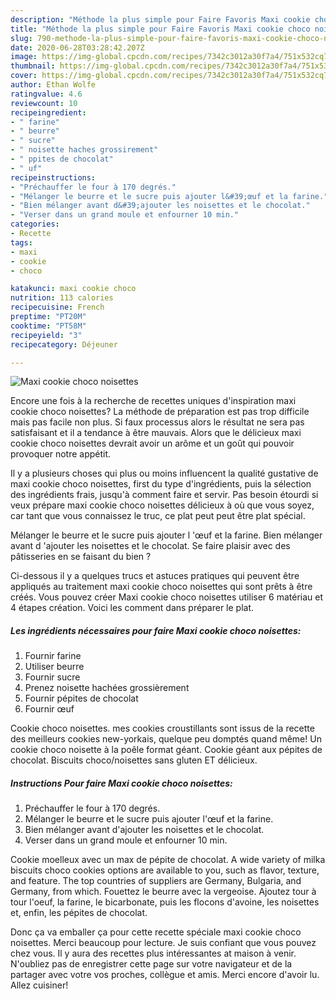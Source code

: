 ```yaml
---
description: "Méthode la plus simple pour Faire Favoris Maxi cookie choco noisettes"
title: "Méthode la plus simple pour Faire Favoris Maxi cookie choco noisettes"
slug: 790-methode-la-plus-simple-pour-faire-favoris-maxi-cookie-choco-noisettes
date: 2020-06-28T03:28:42.207Z
image: https://img-global.cpcdn.com/recipes/7342c3012a30f7a4/751x532cq70/maxi-cookie-choco-noisettes-photo-principale-de-la-recette.jpg
thumbnail: https://img-global.cpcdn.com/recipes/7342c3012a30f7a4/751x532cq70/maxi-cookie-choco-noisettes-photo-principale-de-la-recette.jpg
cover: https://img-global.cpcdn.com/recipes/7342c3012a30f7a4/751x532cq70/maxi-cookie-choco-noisettes-photo-principale-de-la-recette.jpg
author: Ethan Wolfe
ratingvalue: 4.6
reviewcount: 10
recipeingredient:
- " farine"
- " beurre"
- " sucre"
- " noisette haches grossirement"
- " ppites de chocolat"
- " uf"
recipeinstructions:
- "Préchauffer le four à 170 degrés."
- "Mélanger le beurre et le sucre puis ajouter l&#39;œuf et la farine."
- "Bien mélanger avant d&#39;ajouter les noisettes et le chocolat."
- "Verser dans un grand moule et enfourner 10 min."
categories:
- Recette
tags:
- maxi
- cookie
- choco

katakunci: maxi cookie choco 
nutrition: 113 calories
recipecuisine: French
preptime: "PT20M"
cooktime: "PT58M"
recipeyield: "3"
recipecategory: Déjeuner

---
```



![Maxi cookie choco noisettes](https://img-global.cpcdn.com/recipes/7342c3012a30f7a4/751x532cq70/maxi-cookie-choco-noisettes-photo-principale-de-la-recette.jpg)

Encore une fois à la recherche de recettes uniques d'inspiration maxi cookie choco noisettes? La méthode de préparation est pas trop difficile mais pas facile non plus. Si faux processus alors le résultat ne sera pas satisfaisant et il a tendance à être mauvais. Alors que le délicieux maxi cookie choco noisettes devrait avoir un arôme et un goût qui pouvoir provoquer notre appétit.

Il y a plusieurs choses qui plus ou moins influencent la qualité gustative de maxi cookie choco noisettes, first du type d'ingrédients, puis la sélection des ingrédients frais, jusqu'à comment faire et servir. Pas besoin étourdi si veux prépare maxi cookie choco noisettes délicieux à où que vous soyez, car tant que vous connaissez le truc, ce plat peut peut être plat spécial.

Mélanger le beurre et le sucre puis ajouter l &#39;œuf et la farine. Bien mélanger avant d &#39;ajouter les noisettes et le chocolat. Se faire plaisir avec des pâtisseries en se faisant du bien ?


Ci-dessous il y a quelques trucs et astuces pratiques qui peuvent être appliqués au traitement maxi cookie choco noisettes qui sont prêts à être créés. Vous pouvez créer Maxi cookie choco noisettes utiliser 6 matériau et 4 étapes création. Voici les comment dans préparer le plat.

<!--inarticleads1-->

##### Les ingrédients nécessaires pour faire Maxi cookie choco noisettes:

1. Fournir  farine
1. Utiliser  beurre
1. Fournir  sucre
1. Prenez  noisette hachées grossièrement
1. Fournir  pépites de chocolat
1. Fournir  œuf


Cookie choco noisettes. mes cookies croustillants sont issus de la recette des meilleurs cookies new-yorkais, quelque peu domptés quand même! Un cookie choco noisette à la poêle format géant. Cookie géant aux pépites de chocolat. Biscuits choco/noisettes sans gluten ET délicieux. 

<!--inarticleads2-->

##### Instructions Pour faire Maxi cookie choco noisettes:

1. Préchauffer le four à 170 degrés.
1. Mélanger le beurre et le sucre puis ajouter l&#39;œuf et la farine.
1. Bien mélanger avant d&#39;ajouter les noisettes et le chocolat.
1. Verser dans un grand moule et enfourner 10 min.


Cookie moelleux avec un max de pépite de chocolat. A wide variety of milka biscuits choco cookies options are available to you, such as flavor, texture, and feature. The top countries of suppliers are Germany, Bulgaria, and Germany, from which. Fouettez le beurre avec la vergeoise. Ajoutez tour à tour l&#39;oeuf, la farine, le bicarbonate, puis les flocons d&#39;avoine, les noisettes et, enfin, les pépites de chocolat. 


Donc ça va emballer ça pour cette recette spéciale maxi cookie choco noisettes. Merci beaucoup pour lecture. Je suis confiant que vous pouvez chez vous. Il y aura des recettes plus  intéressantes at maison à venir. N'oubliez pas de enregistrer cette page sur votre navigateur et de la partager avec votre vos proches, collègue et amis. Merci encore d'avoir lu. Allez cuisiner!
